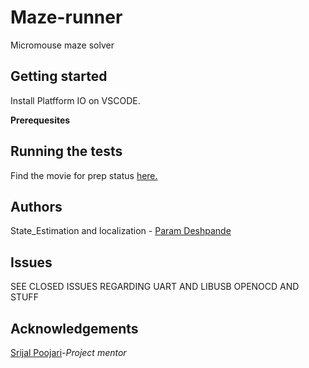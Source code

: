 # Maze-runner
Micromouse maze solver  

## Getting started 
Install Platfform IO on VSCODE.

**Prerequesites**

## Running the tests
Find the movie for prep status [here.](https://drive.google.com/open?id=1-eQ2nXyGDYVZK9yOKf7hg_DRZSjU1Mvo)


## Authors

State_Estimation and localization - [Param Deshpande](https://github.com/ParamDeshpande)  

## Issues 
SEE CLOSED ISSUES REGARDING UART AND LIBUSB OPENOCD AND STUFF 

## Acknowledgements

[Srijal Poojari](https://github.com/Srijal97)-*Project mentor*
